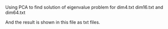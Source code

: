 Using PCA to find solution of eigenvalue problem for dim4.txt dim16.txt and dim64.txt

And the result is shown in this file as txt files.
